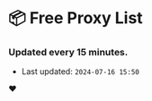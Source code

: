 # :package: Free Proxy List
### Updated every 15 minutes.

- Last updated: `2024-07-16 15:50`

:heart:

